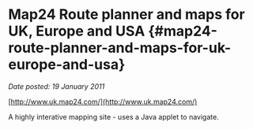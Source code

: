 # Map24 Route planner and maps for UK, Europe and USA {#map24-route-planner-and-maps-for-uk-europe-and-usa}

_Date posted: 19 January 2011_

[http://www.uk.map24.com/](http://www.uk.map24.com/)

A highly interative mapping site - uses a Java applet to navigate.